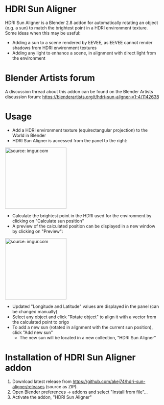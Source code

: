 # HDRI Sun Aligner
HDRI Sun Aligner is a Blender 2.8 addon for automatically rotating an object (e.g. a sun) to match the brightest point in a HDRI environment texture. Some ideas when this may be useful:
- Adding a sun to a scene rendered by EEVEE, as EEVEE cannot render shadows from HDRI environment textures
- Adding any light to enhance a scene, in alignment with direct light from the environment

# Blender Artists forum
A discussion thread about this addon can be found on the Blender Artists discussion forum:
https://blenderartists.org/t/hdri-sun-aligner-v1-4/1142638

# Usage
- Add a HDRI environment texture (equirectangular projection) to the World in Blender
- HDRI Sun Aligner is accessed from the panel to the right:

<a href="https://imgur.com/OmL1k2z"><img src="https://i.imgur.com/OmL1k2z.jpg" height="200" title="source: imgur.com" /></a>

- Calculate the brightest point in the HDRI used for the environment by clicking on "Calculate sun position"
- A preview of the calculated position can be displayed in a new window by clicking on "Preview":

<a href="https://imgur.com/nymkd3D"><img src="https://i.imgur.com/nymkd3D.jpg" height="200" title="source: imgur.com" /></a>

- Updated "Longitude and Latitude" values are displayed in the panel (can be changed manually)
- Select any object and click "Rotate object" to align it with a vector from the calculated point to origo
- To add a new sun (rotated in alignment with the current sun position), click "Add new sun"
  - The new sun will be located in a new collection, "HDRI Sun Aligner"

# Installation of HDRI Sun Aligner addon
1. Download latest release from https://github.com/akej74/hdri-sun-aligner/releases (source as ZIP). 
2. Open Blender preferences -> addons and select "Install from file"...
3. Activate the addon, "HDRI Sun Aligner"
